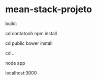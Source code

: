 mean-stack-projeto
==================
build:

cd contatooh
npm install

cd public
bower install

cd ..

node app

localhost:3000